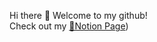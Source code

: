 Hi there 👋 Welcome to my github!  
Check out my [🔗Notion Page](https://healtheefart.notion.site/LEE-HAJEONG-1bfc7612c90680569a6fd7f5a5d07bad))
